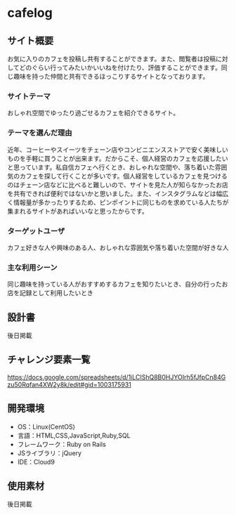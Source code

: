 # cafelog

## サイト概要
お気に入りのカフェを投稿し共有することができます。また、閲覧者は投稿に対してどのぐらい行ってみたいかいいねを付けたり、評価することができます。同じ趣味を持った仲間と共有できるほっこりするサイトとなっております。

### サイトテーマ
おしゃれ空間でゆったり過ごせるカフェを紹介できるサイト。

### テーマを選んだ理由
近年、コーヒーやスイーツをチェーン店やコンビニエンスストアで安く美味しいものを手軽に買うことが出来ます。だからこそ、個人経営のカフェを応援したいと思っています。私自信カフェへ行くとき、おしゃれな空間や、落ち着いた雰囲気のカフェを探して行くことが多いです。個人経営をしているカフェを見つけるのはチェーン店などに比べると難しいので、サイトを見た人が知らなかったお店を共有できれば便利ではないかと思いました。また、インスタグラムなどは幅広く情報量が多かったりするため、ピンポイントに同じものを求めている人たちが集まれるサイトがあればいいなと思ったからです。

### ターゲットユーザ
カフェ好きな人や興味のある人、おしゃれな雰囲気や落ち着いた空間が好きな人

### 主な利用シーン
同じ趣味を持っている人がおすすめするカフェを知りたいとき、自分の行ったお店を記録として利用したいとき

## 設計書
後日掲載

## チャレンジ要素一覧
https://docs.google.com/spreadsheets/d/1iLCIShQ8B0HJYOIrh5fJfpCn84Gzu50Rqfan4XW2y8k/edit#gid=1003175931

## 開発環境
- OS：Linux(CentOS)
- 言語：HTML,CSS,JavaScript,Ruby,SQL
- フレームワーク：Ruby on Rails
- JSライブラリ：jQuery
- IDE：Cloud9

## 使用素材
後日掲載
